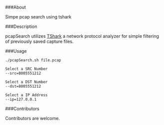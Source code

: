 ###About

Simpe pcap search using tshark

###Description

pcapSearch utilizes [TShark](https://www.wireshark.org/docs/wsug_html_chunked/AppToolstshark.html) a network protocol analyzer for simple filtering of previously saved capture files.

###Usage

	./pcapSearch.sh file.pcap

	Select a SRC Number
	--src=8005551212

	Select a DST Number
 	--dst=8005551212

	Select a IP Address
	--ip=127.0.0.1

###Contributors

Contributors are welcome.
